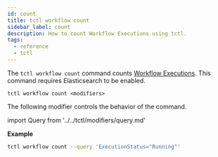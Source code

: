 ```yaml
---
id: count
title: tctl workflow count
sidebar_label: count
description: How to count Workflow Executions using tctl.
tags:
  - reference
  - tctl
---
```


The `tctl workflow count` command counts [Workflow Executions](/concepts/what-is-a-workflow-execution).
This command requires Elasticsearch to be enabled.

`tctl workflow count <modifiers>`

The following modifier controls the behavior of the command.

<!--Query-->

import Query from '../../tctl/modifiers/query.md'

<Query />

**Example**

```bash
tctl workflow count --query 'ExecutionStatus="Running"'
```
